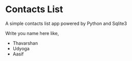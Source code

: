 # Contacts List

A simple contacts list app powered by Python and Sqlite3

Write you name here like,
- Thavarshan
- Udyoga
- Aasif
